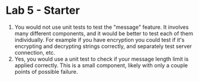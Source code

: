 # Lab 5 - Starter

1. You would not use unit tests to test the "message" feature. It involves many different components, and it would be better to test each of them individually. For example if you have encryption you could test if it's encrypting and decrypting strings correctly, and separately test server connection, etc.
2. Yes, you would use a unit test to check if your message length limit is applied correctly. This is a small component, likely with only a couple points of possible failure.